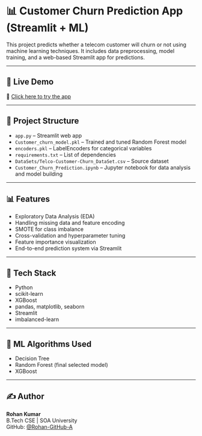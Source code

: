 # 📊 Customer Churn Prediction App (Streamlit + ML)

This project predicts whether a telecom customer will churn or not using machine learning techniques. It includes data preprocessing, model training, and a web-based Streamlit app for predictions.

---

## 🚀 Live Demo

🔗 [Click here to try the app](https://customer-churn-app-<your-link>.streamlit.app)

---

## 📁 Project Structure

- `app.py` – Streamlit web app
- `Customer_churn_model.pkl` – Trained and tuned Random Forest model
- `encoders.pkl` – LabelEncoders for categorical variables
- `requirements.txt` – List of dependencies
- `DataSets/Telco-Customer-Churn_DataSet.csv` – Source dataset
- `Customer_Churn_Prediction.ipynb` – Jupyter notebook for data analysis and model building

---

## 📊 Features

- Exploratory Data Analysis (EDA)
- Handling missing data and feature encoding
- SMOTE for class imbalance
- Cross-validation and hyperparameter tuning
- Feature importance visualization
- End-to-end prediction system via Streamlit

---

## 🔧 Tech Stack

- Python
- scikit-learn
- XGBoost
- pandas, matplotlib, seaborn
- Streamlit
- imbalanced-learn

---

## 🧠 ML Algorithms Used

- Decision Tree
- Random Forest (final selected model)
- XGBoost

---

## ✍️ Author

**Rohan Kumar**  
B.Tech CSE | SOA University  
GitHub: [@Rohan-GitHub-A](https://github.com/Rohan-GitHub-A)
